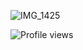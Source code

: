 ![IMG_1425](https://github.com/user-attachments/assets/5900c8ef-e3bb-4c13-95e8-a835bbe8531d)

![Profile views](https://komarev.com/ghpvc/?username=<black-sh33p>&color=blue)
